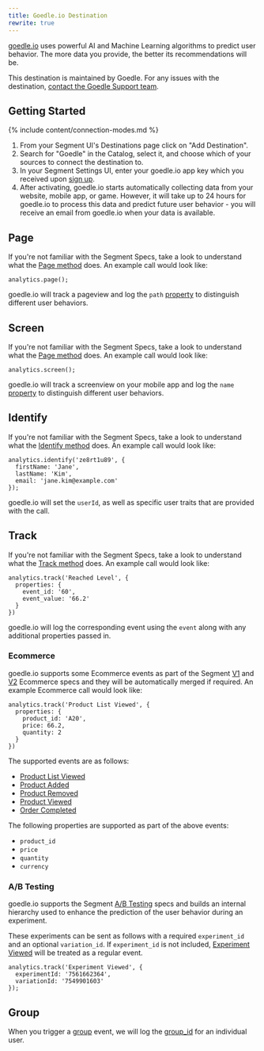 ```yaml
---
title: Goedle.io Destination
rewrite: true
---
```


[goedle.io](https://goedle.io/) uses powerful AI and Machine Learning algorithms to predict user behavior. The more data you provide, the better its recommendations will be.

This destination is maintained by Goedle. For any issues with the destination, [contact the Goedle Support team](mailto:support@goedle.io).


## Getting Started

{% include content/connection-modes.md %}

1.  From your Segment UI's Destinations page click on "Add Destination".
2.  Search for "Goedle" in the Catalog, select it, and choose which of your sources to connect the destination to.
3.  In your Segment Settings UI, enter your goedle.io app key which you received upon [sign up](https://go.goedle.io/signup "Sign up at goedle.io").
4.  After activating, goedle.io starts automatically collecting data from your website, mobile app, or game. However, it will take up to 24 hours for goedle.io to process this data and predict future user behavior - you will receive an email from goedle.io when your data is available.


## Page

If you're not familiar with the Segment Specs, take a look to understand what the [Page method](/docs/connections/spec/page/) does. An example call would look like:

```
analytics.page();
```

goedle.io will track a pageview and log the `path` [property](/docs/connections/spec/page/#properties "Spec: Page - Properties") to distinguish different user behaviors.

## Screen

If you're not familiar with the Segment Specs, take a look to understand what the [Page method](/docs/connections/spec/page/) does. An example call would look like:

```
analytics.screen();
```

goedle.io will track a screenview on your mobile app and log the `name` [property](/docs/connections/spec/page/#properties "Spec: Page - Properties") to distinguish different user behaviors.


## Identify

If you're not familiar with the Segment Specs, take a look to understand what the [Identify method](/docs/connections/spec/identify/) does. An example call would look like:

```
analytics.identify('ze8rt1u89', {
  firstName: 'Jane',
  lastName: 'Kim',
  email: 'jane.kim@example.com'
});
```

goedle.io will set the `userId`, as well as specific user traits that are provided with the call.

## Track

If you're not familiar with the Segment Specs, take a look to understand what the [Track method](/docs/connections/spec/track/) does. An example call would look like:

```
analytics.track('Reached Level', {
  properties: {
    event_id: '60',
    event_value: '66.2'
  }
})
```

goedle.io will log the corresponding event using the `event` along with any additional properties passed in.


### Ecommerce

goedle.io supports some Ecommerce events as part of the Segment [V1](/docs/connections/spec/ecommerce/ "Spec: V1 Ecommerce") and [V2](/docs/connections/spec/ecommerce/v2/ "Spec: V2 Ecommerce") Ecommerce specs and they will be automatically merged if required. An example Ecommerce call would look like:
```
analytics.track('Product List Viewed', {
  properties: {
    product_id: 'A20',
    price: 66.2,
    quantity: 2
  }
})
```

The supported events are as follows:

* [Product List Viewed](/docs/connections/spec/ecommerce/v2/#product-list-viewed "Spec: V2 Ecommerce - Product List Viewed")
* [Product Added](/docs/connections/spec/ecommerce/v2/#product-added "Spec: V2 Ecommerce - Product Added")
* [Product Removed](/docs/connections/spec/ecommerce/v2/#product-removed "Spec: V2 Ecommerce - Product Removed")
* [Product Viewed](/docs/connections/spec/ecommerce/v2/#product-viewed "Spec: V2 Ecommerce - Product Viewed")
* [Order Completed](/docs/connections/spec/ecommerce/v2/#order-completed "Spec: V2 Ecommerce - Order Completed")

The following properties are supported as part of the above events:
* `product_id`
* `price`
* `quantity`
* `currency`

### A/B Testing
goedle.io supports the Segment [A/B Testing](/docs/connections/spec/ab-testing/ "Spec: A/B Testing") specs and builds an internal hierarchy used to enhance the prediction of the user behavior during an experiment.

These experiments can be sent as follows with a required `experiment_id` and an optional `variation_id`. If `experiment_id` is not included, [Experiment Viewed](/docs/connections/spec/ab-testing/#experiment-viewed "Spec: A/B Testing - Experiment Viewed") will be treated as a regular event.

```
analytics.track('Experiment Viewed', {
  experimentId: '7561662364',
  variationId: '7549901603'
});
```


## Group

When you trigger a [group](/docs/connections/spec/group/ "Spec: Group") event, we will log the [group_id](/docs/connections/spec/group/#group-id "Spec: Group - Group ID") for an individual user.
